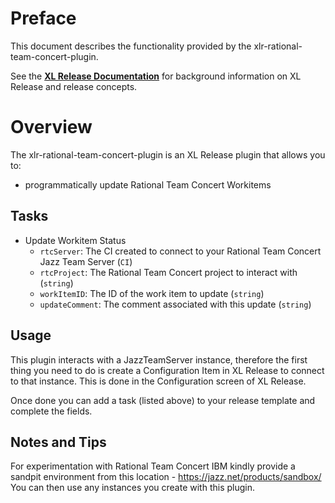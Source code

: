 # Preface #

This document describes the functionality provided by the xlr-rational-team-concert-plugin.

See the **[XL Release Documentation](https://docs.xebialabs.com/xl-release/index.html)** for background information on XL Release and release concepts.

# Overview #

The xlr-rational-team-concert-plugin is an XL Release plugin that allows you to:
  * programmatically update Rational Team Concert Workitems


## Tasks ##
+ Update Workitem Status
  * `rtcServer`: The CI created to connect to your Rational Team Concert Jazz Team Server (`CI`) 
  * `rtcProject`: The Rational Team Concert project to interact with (`string`)
  * `workItemID`: The ID of the work item to update (`string`)
  * `updateComment`: The comment associated with this update (`string`)

## Usage ##

This plugin interacts with a JazzTeamServer instance, therefore the first thing you need to do is create a Configuration Item in XL Release to connect to that instance.  This is done in the Configuration screen of XL Release.

Once done you can add a task (listed above) to your release template and complete the fields.

## Notes and Tips ##

For experimentation with Rational Team Concert IBM kindly provide a sandpit environment from this location - https://jazz.net/products/sandbox/  You can then use any instances you create with this plugin.

